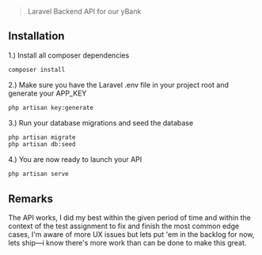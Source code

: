 > Laravel Backend API for our yBank

## Installation
1.) Install all composer dependencies
```bash
composer install
```
2.) Make sure you have the Laravel .env file in your project root and generate your APP_KEY
```bash
php artisan key:generate
```
3.) Run your database migrations and seed the database
```bash
php artisan migrate
php artisan db:seed
```
4.) You are now ready to launch your API
```bash
php artisan serve
```
## Remarks
The API works, I did my best within the given period of time and within the context of the test assignment to fix and finish the most common edge cases, I'm aware of more UX issues but lets put 'em in the backlog for now, lets ship—i know there's more work than can be done to make this great.
